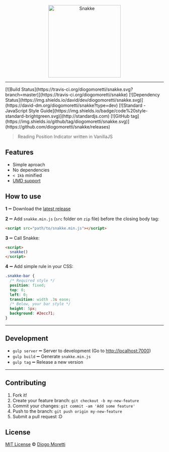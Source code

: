 <p align="center">
  <img src="https://camo.githubusercontent.com/4dee5e97525c02e232231a0b7f23422e13191eb3/68747470733a2f2f7261776769742e636f6d2f64696f676f6d6f72657474692f736e616b6b652f6d61737465722f5f776562736974652f736e616b6b652d6c6f676f2e706e67" alt="Snakke" width="230" />
</p>
<hr>
[![Build Status](https://travis-ci.org/diogomoretti/snakke.svg?branch=master)](https://travis-ci.org/diogomoretti/snakke)
[![Dependency Status](https://img.shields.io/david/dev/diogomoretti/snakke.svg)](https://david-dm.org/diogomoretti/snakke?type=dev)
[![Standard - JavaScript Style Guide](https://img.shields.io/badge/code%20style-standard-brightgreen.svg)](http://standardjs.com)
[![GitHub tag](https://img.shields.io/github/tag/diogomoretti/snakke.svg)](https://github.com/diogomoretti/snakke/releases)

>  Reading Position Indicator written in VanillaJS

## Features

- Simple aproach
- No dependencies
- `< 1kb` minified
- [UMD support](https://github.com/umdjs/umd)

## How to use

**1** :heavy_minus_sign: Download the [latest release](https://github.com/diogomoretti/snakke/releases)

**2** :heavy_minus_sign: Add `snakke.min.js` (`src` folder on `zip` file) before the closing body tag:

```html
<script src="path/to/snakke.min.js"></script>
```

**3** :heavy_minus_sign: Call Snakke:

```html
<script>
  snakke()
</script>
```

**4** :heavy_minus_sign: Add simple rule in your CSS:

```css
.snakke-bar {
  /* Required style */
  position: fixed;
  top: 0;
  left: 0;
  transition: width .3s ease;
  /* Below, your bar style */
  height: 5px;
  background: #2ecc71;
}
```

<hr>

## Development

- `gulp server` :heavy_minus_sign: Server to development (Go to [http://localhost:7000](http://localhost:7000))
- `gulp build` :heavy_minus_sign: Generate `snakke.min.js`
- `gulp tag` :heavy_minus_sign: Release a new version

<hr>

## Contributing

1. Fork it!
2. Create your feature branch: `git checkout -b my-new-feature`
3. Commit your changes: `git commit -am 'Add some feature'`
4. Push to the branch: `git push origin my-new-feature`
5. Submit a pull request :D

## License
[MIT License](https://github.com/diogomoretti/MITLicense) :copyright: [Diogo Moretti](https://github.com/diogomoretti)
